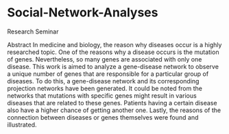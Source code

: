 # Social-Network-Analyses
Research Seminar 

Abstract
In medicine and biology, the reason why diseases occur is a highly researched topic. One of the reasons why a disease occurs is the mutation of genes. Nevertheless, so many genes are associated with only one disease. This work is aimed to analyze a gene-disease network to observe a unique number of genes that are responsible for a particular group of diseases. To do this, a gene-disease network and its corresponding projection networks have been generated.  It could be noted from the networks that mutations with specific genes might result in various diseases that are related to these genes. Patients having a certain disease also have a higher chance of getting another one. Lastly, the reasons of the connection between diseases or genes themselves were found and illustrated.
